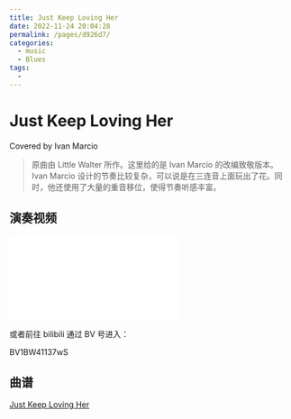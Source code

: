 ```yaml
---
title: Just Keep Loving Her
date: 2022-11-24 20:04:28
permalink: /pages/d926d7/
categories:
  - music
  - Blues
tags:
  - 
---
```

# Just Keep Loving Her

Covered by Ivan Marcio

> 原曲由 Little Walter 所作。这里给的是 Ivan Marcio 的改编致敬版本。Ivan Marcio 设计的节奏比较复杂，可以说是在三连音上面玩出了花。同时，他还使用了大量的重音移位，使得节奏听感丰富。

## 演奏视频

<iframe src="//player.bilibili.com/player.html?aid=22872283&bvid=BV1BW41137wS&cid=38001848&page=1" scrolling="no" border="0" frameborder="no" framespacing="0" allowfullscreen="true"> </iframe>

或者前往 bilibili 通过 BV 号进入：

BV1BW41137wS

## 曲谱

[Just Keep Loving Her](/file/Just_Keep_Love_Her(Final).pdf)

